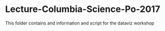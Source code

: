 # Lecture-Columbia-Science-Po-2017
This folder contains and information and script for the dataviz workshop
